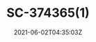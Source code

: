 ---
reference_code: 1
date: 2021-06-02T04:35:03Z
draft: false
level_of_description: 1차세계대전/1.포획
media_type: photo
title: SC-374365(1)
description: Dressed in winter clothes lined People's Army, the People's Army soldiers and prisoners of reinforcements. It was not easy for the UN forces to distinguish between them at the camp.
weight: 10

modified_at: 2021-07-13T04:35:03Z
created_at: 2021-06-02T04:35:03Z
link: https://www.youtube.com/watch?v=MXPOgefJSqE
components:
- "/items/한국전쟁/1.포로/RG-111-ADC-8191.png"

tags:
- tag1
creators:
subjects: 
- 1차세계대전
- 포획
sources: 
- NARA
venues: 
- 거제도

public_access_status: true
copyright_status: true
---